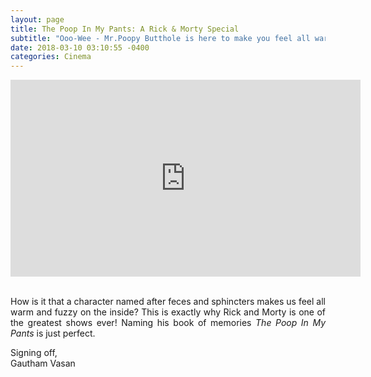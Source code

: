 ```yaml
---
layout: page
title: The Poop In My Pants: A Rick & Morty Special
subtitle: "Ooo-Wee - Mr.Poopy Butthole is here to make you feel all warm and squishy :P"
date: 2018-03-10 03:10:55 -0400
categories: Cinema
---
```


<center><iframe width="560" height="315" src="https://www.youtube.com/embed/cHB_s970Uyw" frameborder="0" allow="autoplay; encrypted-media" allowfullscreen></iframe></iframe></center>

<p align="justify"> <br> How is it that a character named after feces and sphincters makes us feel all warm and fuzzy on the inside? This is exactly why Rick and Morty is one of the greatest shows ever! Naming his book of memories <i>The Poop In My Pants</i> is just perfect.  </p>

<p> Signing off, <br>
    Gautham Vasan  </p> 